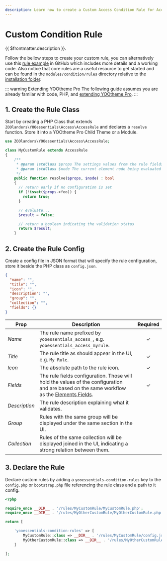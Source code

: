 ```yaml
---
description: Learn now to create a Custom Access Condition Rule for Access and others
---
```


# Custom Condition Rule

{{ $frontmatter.description }}.

Follow the bellow steps to create your custom rule, you can alternatively use this [rule example](https://github.com/zoolanders/ytp-condition-rules) in GitHub which includes more details and a working code. Also notice that core rules are a useful resource to get started and can be found in the `modules/condition/rules` directory relative to the [installation folder](/essentials-for-yootheme-pro/installation).

::: warning Extending YOOtheme Pro
The following guide assumes you are already familar with code, PHP, and [extending YOOtheme Pro](https://yootheme.com/support/yootheme-pro/joomla/developers-child-themes#extend-functionality).
:::

## 1. Create the Rule Class

Start by creating a PHP Class that extends `ZOOlanders\YOOessentials\Access\AccessRule` and declares a `resolve` function. Store it into a YOOtheme Pro Child Theme or a Module.

```php
use ZOOlanders\YOOessentials\Access\AccessRule;

class MyCustomRule extends AccessRule
{
    /**
     * @param \stdClass $props The settings values from the rule fields
     * @param \stdClass $node The current element node being evaluated
     */
    public function resolve($props, $node) : bool
    {
      // return early if no configuration is set
      if (!isset($props->foo)) {
        return true;
      }

      // evaluate...
      $result = false;

      // return a boolean indicating the validation status
      return $result;
    }
```

## 2. Create the Rule Config

Create a config file in JSON format that will specify the rule configuration, store it beside the PHP class as `config.json`.

```json
{
  "name": "",
  "title": "",
  "icon": "",
  "description": "",
  "group": "",
  "collection": "",
  "fields": {}
}
```

| Prop | Description | Required |
| --- | --- | :---: |
| *Name* | The rule name prefixed by `yooessentials_access_`, e.g. `yooessentials_access_myrule`. | &#x2713; |
| *Title* | The rule title as should appear in the UI, e.g. `My Rule`. | &#x2713; |
| *Icon* | The absolute path to the rule icon. | &#x2713; |
| *Fields* | The rule fields configuration. Those will hold the values of the configuration and are based on the same workflow as the [Elements Fields](https://yootheme.com/support/yootheme-pro/joomla/developers-elements). | &#x2713; |
| *Description* | The rule description explaining what it validates. |
| *Group* | Rules with the same group will be displayed under the same section in the UI. |
| *Collection* | Rules of the same collection will be displayed joined in the UI, indicating a strong relation between them. |

## 3. Declare the Rule

Declare custom rules by adding a `yooessentials-condition-rules` key to the `config.php` or `bootstrap.php` file referencing the rule class and a path to it config.

```php
<?php

require_once __DIR__ . '/rules/MyCustomRule/MyCustomRule.php';
require_once __DIR__ . '/rules/MyOtherCustomRule/MyOtherCustomRule.php';

return [

    'yooessentials-condition-rules' => [
        MyCustomRule::class => __DIR__ . '/rules/MyCustomRule/config.json',
        MyOtherCustomRule::class => __DIR__ . '/rules/MyOtherCustomRule/config.json',
    ]

];
```
